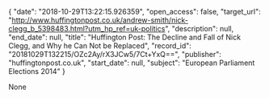 {
  "date": "2018-10-29T13:22:15.926359", 
  "open_access": false, 
  "target_url": "http://www.huffingtonpost.co.uk/andrew-smith/nick-clegg_b_5398483.html?utm_hp_ref=uk-politics", 
  "description": null, 
  "end_date": null, 
  "title": "Huffington Post: The Decline and Fall of Nick Clegg, and Why he Can Not be Replaced", 
  "record_id": "20181029T132215/OZc2Ay/rX3JCw5/7Ct+YxQ==", 
  "publisher": "huffingtonpost.co.uk", 
  "start_date": null, 
  "subject": "European Parliament Elections 2014"
}

None
